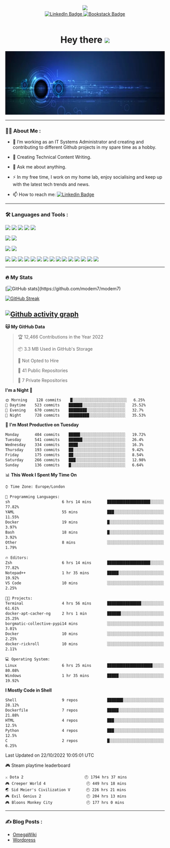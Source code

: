 <div id="header" align="center">
  <img src="https://media.giphy.com/media/f3iwJFOVOwuy7K6FFw/giphy.gif" width="300"/>
<div id="badges">
  <a href="https://www.linkedin.com/in/alexlaneit/">
    <img src="https://img.shields.io/badge/LinkedIn-blue?style=for-the-badge&logo=linkedin&logoColor=white" alt="LinkedIn Badge"/>
  </a>
  <a href="https://modem7.com">
  <img src="https://img.shields.io/badge/Bookstack-blue?style=for-the-badge&logo=BookStack&logoColor=white" alt="Bookstack Badge"/>
  </a>
</div>
  <img src="https://komarev.com/ghpvc/?username=modem7&style=flat-square&color=blue" alt=""/>
<h1>
  Hey there
  <img src="https://media.giphy.com/media/hvRJCLFzcasrR4ia7z/giphy.gif" width="30px"/>
</h1>
</div>

<div align="center">
  <img src="https://github.com/modem7/MiscAssets/blob/master/images/ezgif-6-79e26c05da.jpg" width="800" height="200"/>
</div>

---

### :man_technologist: About Me :
- :telescope: I’m working as an IT Systems Administrator and creating and contributing to different Github projects in my spare time as a hobby.

- :seedling: Creating Technical Content Writing.

- 💬 Ask me about anything.

- :zap: In my free time, I work on my home lab, enjoy socialising and keep up with the latest tech trends and news.

- :mailbox: How to reach me: [![Linkedin Badge](https://img.shields.io/badge/-AlexLaneIT-blue?style=flat&logo=Linkedin&logoColor=white)](https://www.linkedin.com/in/alexlaneit/)

---

### :hammer_and_wrench: Languages and Tools :
![](https://img.shields.io/badge/OS-Centos-informational?style=flat&logo=centos&logoColor=white&color=981e32)
![](https://img.shields.io/badge/OS-Debian-informational?style=flat&logo=debian&logoColor=white&color=981e32)
![](https://img.shields.io/badge/OS-RHEL-informational?style=flat&logo=red-hat&logoColor=white&color=981e32)
![](https://img.shields.io/badge/OS-Ubuntu-informational?style=flat&logo=ubuntu&logoColor=white&color=981e32)
![](https://img.shields.io/badge/OS-Windows-informational?style=flat&logo=windows&logoColor=white&color=981e32)

![](https://img.shields.io/badge/Editor-Notepad++-informational?style=flat&logo=notepadplusplus&logoColor=white&color=981e32)
![](https://img.shields.io/badge/Editor-Visual_Studio_Code-informational?style=flat&logo=visual-studio-code&logoColor=white&color=981e32)


![](https://img.shields.io/badge/Shell-Bash-informational?style=flat&logo=gnu-bash&logoColor=white&color=981e32)
![](https://img.shields.io/badge/Shell-ZSH-informational?style=flat&logo=gnu-bash&logoColor=white&color=981e32)

![](https://img.shields.io/badge/Tools-3CX-informational?style=flat&logoColor=white&color=981e32)
![](https://img.shields.io/badge/Tools-Ansible-informational?style=flat&logo=ansible&logoColor=white&color=981e32)
![](https://img.shields.io/badge/Tools-Arduino-informational?style=flat&logo=arduino&logoColor=white&color=981e32)
![](https://img.shields.io/badge/Tools-Borg-informational?style=flat&logoColor=white&color=981e32)
![](https://img.shields.io/badge/Tools-Docker-informational?style=flat&logo=docker&logoColor=white&color=981e32)
![](https://img.shields.io/badge/Tools-Drone_CI-informational?style=flat&logo=drone&logoColor=white&color=981e32)
![](https://img.shields.io/badge/Tools-Git-informational?style=flat&logo=git&logoColor=white&color=981e32)
![](https://img.shields.io/badge/Tools-Github-informational?style=flat&logo=github&logoColor=white&color=981e32)
![](https://img.shields.io/badge/Tools-Gitlab-informational?style=flat&logo=gitlab&logoColor=white&color=981e32)
![](https://img.shields.io/badge/Tools-Jira-informational?style=flat&logo=jira&logoColor=white&color=981e32)
![](https://img.shields.io/badge/Tools-Kanban-informational?style=flat&logoColor=white&color=981e32)
![](https://img.shields.io/badge/Tools-Nginx-informational?style=flat&logo=nginx&logoColor=white&color=981e32)
![](https://img.shields.io/badge/Tools-Raspberry_Pi-informational?style=flat&logo=raspberry-pi&logoColor=white&color=981e32)
![](https://img.shields.io/badge/Tools-Snyk-informational?style=flat&logo=snyk&logoColor=white&color=981e32)
![](https://img.shields.io/badge/Tools-Traefik-informational?style=flat&logo=traefikmesh&logoColor=white&color=981e32)

---

### :fire: My Stats
[![GitHub stats](https://github-readme-stats.vercel.app/api?username=modem7&show_icons=true&theme=codeSTACKr&count_private=true")](https://github.com/modem7/modem7)

[![GitHub Streak](http://github-readme-streak-stats.herokuapp.com?user=modem7&theme=elegant&hide_border=true&date_format=j%20M%5B%20Y%5D&background=DD272700)](https://git.io/streak-stats)

[![Github activity graph](https://activity-graph.herokuapp.com/graph?username=modem7&theme=elegant&custom_title=Contribution%20Graph&hide_border=true&bg_color=%20)](https://github.com/modem7/modem7)
---

<!--START_SECTION:waka-->
**🐱 My GitHub Data** 

> 🏆 12,466 Contributions in the Year 2022
 > 
> 📦 3.3 MB Used in GitHub's Storage 
 > 
> 🚫 Not Opted to Hire
 > 
> 📜 41 Public Repositories 
 > 
> 🔑 7 Private Repositories  
 > 
**I'm a Night 🦉** 

```text
🌞 Morning    128 commits    █░░░░░░░░░░░░░░░░░░░░░░░░   6.25% 
🌆 Daytime    523 commits    ██████░░░░░░░░░░░░░░░░░░░   25.52% 
🌃 Evening    670 commits    ████████░░░░░░░░░░░░░░░░░   32.7% 
🌙 Night      728 commits    █████████░░░░░░░░░░░░░░░░   35.53%

```
📅 **I'm Most Productive on Tuesday** 

```text
Monday       404 commits    █████░░░░░░░░░░░░░░░░░░░░   19.72% 
Tuesday      541 commits    ██████░░░░░░░░░░░░░░░░░░░   26.4% 
Wednesday    334 commits    ████░░░░░░░░░░░░░░░░░░░░░   16.3% 
Thursday     193 commits    ██░░░░░░░░░░░░░░░░░░░░░░░   9.42% 
Friday       175 commits    ██░░░░░░░░░░░░░░░░░░░░░░░   8.54% 
Saturday     266 commits    ███░░░░░░░░░░░░░░░░░░░░░░   12.98% 
Sunday       136 commits    █░░░░░░░░░░░░░░░░░░░░░░░░   6.64%

```


📊 **This Week I Spent My Time On** 

```text
⌚︎ Time Zone: Europe/London

💬 Programming Languages: 
sh                       6 hrs 14 mins       ███████████████████░░░░░░   77.82% 
YAML                     55 mins             ███░░░░░░░░░░░░░░░░░░░░░░   11.55% 
Docker                   19 mins             █░░░░░░░░░░░░░░░░░░░░░░░░   3.97% 
Bash                     18 mins             █░░░░░░░░░░░░░░░░░░░░░░░░   3.92% 
Other                    8 mins              ░░░░░░░░░░░░░░░░░░░░░░░░░   1.79%

🔥 Editors: 
Zsh                      6 hrs 14 mins       ███████████████████░░░░░░   77.82% 
Notepad++                1 hr 35 mins        █████░░░░░░░░░░░░░░░░░░░░   19.92% 
VS Code                  10 mins             ░░░░░░░░░░░░░░░░░░░░░░░░░   2.25%

🐱‍💻 Projects: 
Terminal                 4 hrs 56 mins       ███████████████░░░░░░░░░░   61.61% 
docker-apt-cacher-ng     2 hrs 1 min         ██████░░░░░░░░░░░░░░░░░░░   25.25% 
borgmatic-collective-pypi14 mins             ░░░░░░░░░░░░░░░░░░░░░░░░░   3.01% 
Docker                   10 mins             ░░░░░░░░░░░░░░░░░░░░░░░░░   2.25% 
docker-rickroll          10 mins             ░░░░░░░░░░░░░░░░░░░░░░░░░   2.11%

💻 Operating System: 
Linux                    6 hrs 25 mins       ████████████████████░░░░░   80.08% 
Windows                  1 hr 35 mins        █████░░░░░░░░░░░░░░░░░░░░   19.92%

```

**I Mostly Code in Shell** 

```text
Shell                    9 repos             ███████░░░░░░░░░░░░░░░░░░   28.12% 
Dockerfile               7 repos             █████░░░░░░░░░░░░░░░░░░░░   21.88% 
HTML                     4 repos             ███░░░░░░░░░░░░░░░░░░░░░░   12.5% 
Python                   4 repos             ███░░░░░░░░░░░░░░░░░░░░░░   12.5% 
C                        2 repos             █░░░░░░░░░░░░░░░░░░░░░░░░   6.25%

```



 Last Updated on 22/10/2022 10:05:01 UTC
<!--END_SECTION:waka-->

<!-- steam-box start -->
🎮 Steam playtime leaderboard
```text
⚔️ Dota 2                           🕘 1794 hrs 37 mins
🎮 Creeper World 4                  🕘 449 hrs 18 mins
🌏 Sid Meier's Civilization V       🕘 226 hrs 21 mins
🎮 Evil Genius 2                    🕘 204 hrs 13 mins
🎮 Bloons Monkey City               🕘 177 hrs 0 mins
```
<!-- Powered by https://github.com/YouEclipse/steam-box . -->
<!-- steam-box end -->

---

### :writing_hand: Blog Posts :
- [OmegaWiki](https://omegawiki.modem7.com)
- [Wordpress](https://modem7.wordpress.com)
